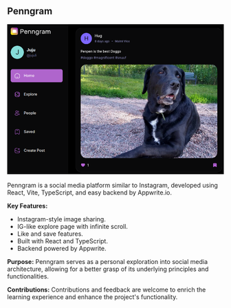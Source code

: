 ## Penngram

![sneakpeek](public/assets/images/sneakpeek.png)

Penngram is a social media platform similar to Instagram, developed using React, Vite, TypeScript, and easy backend by Appwrite.io.

**Key Features:**
- Instagram-style image sharing.
- IG-like explore page with infinite scroll.
- Like and save features.
- Built with React and TypeScript.
- Backend powered by Appwrite.

**Purpose:**
Penngram serves as a personal exploration into social media architecture, allowing for a better grasp of its underlying principles and functionalities.

**Contributions:**
Contributions and feedback are welcome to enrich the learning experience and enhance the project's functionality.

